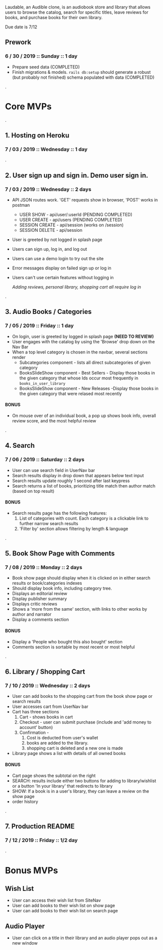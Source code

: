 Laudable, an Audible clone, is an audiobook store and library that allows users
 to browse the catalog, search for specific titles, leave reviews for books, and
 purchase books for their own library.

 Due date is 7/12

 ## Prework
 ### 6 / 30 / 2019 :: Sunday :: 1 day
* Prepare seed data (COMPLETED)
* Finish migrations & models. `rails db:setup` should generate a robust (but probably not finished) schema populated with data (COMPLETED)

.

# Core MVPs

.

## 1. Hosting on Heroku
### 7 / 03 / 2019 :: Wednesday :: 1 day

.

## 2. User sign up and sign in.  Demo user sign in.
### 7 / 03 / 2019 :: Wednesday :: 2 days
* API JSON routes work. 'GET' requests show in browser, 'POST' works in postman
    * USER SHOW - api/user/:userId (PENDING COMPLETED)
    * USER CREATE - api/users (PENDING COMPLETED)
    * SESSION CREATE - api/session (works on /session)
    * SESSION DELETE - api/session
* User is greeted by not logged in splash page
* Users can sign up, log in, and log out
* Users can use a demo login to try out the site
* Error messages display on failed sign up or log in
* Users can't use certain features without logging in

    *Adding reviews, personal library, shopping cart all require log in*

.

## 3. Audio Books / Categories
### 7 / 05 / 2019 :: Friday :: 1 day
* On login, user is greeted by logged in splash page **(NEED TO REVIEW)**
* User engages with the catalog by using the 'Browse' drop down on the Nav Bar
* When a top level category is chosen in the navbar, several sections render
    * Subcategories component - lists all direct subcategories of given category
    * BooksSlideShow component - Best Sellers - Display those books in the given category that whose Ids occur most frequently in `books_in_user_library`
    * BooksSlideShow component - New Releases -Display those books in the given category that were relased most recently

#### BONUS
* On mouse over of an individual book, a pop up shows book info, overall review score, and the most helpful review

.
     
## 4. Search
### 7 / 06 / 2019 :: Saturday :: 2 days
* User can use search field in UserNav bar
* Search results display in drop down that appears below text input
* Search results update roughly 1 second after last keypress
* Search returns a list of books, prioritizing title match then author match (based on top result)

#### BONUS
* Search results page has the following features:
  1. List of categories with count.  Each category is a clickable link to further narrow search results
  2. 'Filter by' section allows filtering by length & language

.
     
## 5. Book Show Page with Comments
### 7 / 08 / 2019 :: Monday :: 2 days
* Book show page should display when it is clicked on in either search results or book/categories indexes
* Should display book info, including category tree.
* Displays an editorial review
* Display publisher summary
* Displays critic reviews
* Shows a 'more from the same' section, with links to other works by author and narrator
* Display a comments section

#### BONUS
* Display a 'People who bought this also bought' section
* Comments section is sortable by most recent or most helpful

.
     
## 6. Library / Shopping Cart
### 7 / 10 / 2019 :: Wednesday :: 2 days
* User can add books to the shopping cart from the book show page or search results
* User accesses cart from UserNav bar
* Cart has three sections
  1. Cart - shows books in cart
  2. Checkout - user can submit purchase (include and 'add money to account' button)
  3. Confirmation - 
        1. Cost is deducted from user's wallet
        2. books are added to the library.
        3. shopping cart is deleted and a new one is made
* Library page shows a list with details of all owned books

#### BONUS
* Cart page shows the subtotal on the right 
* SEARCH: results include either two buttons for adding to library/wishlist or a button 'In your library' that redirects to library
* SHOW: If a book is in a user's library, they can leave a review on the show page
* order history

.
     
## 7. Production README
### 7 / 12 / 2019 :: Friday :: 1/2 day

.

# Bonus MVPs

## Wish List
* User can access their wish list from SiteNav
* User can add books to their wish list on show page
* User can add books to their wish list on search page

## Audio Player
* User can click on a title in their library and an audio player pops out as a new window



